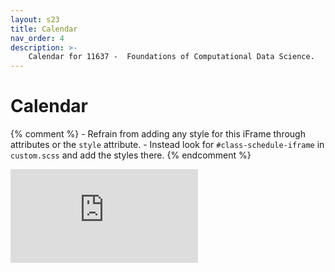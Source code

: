 ```yaml
---
layout: s23
title: Calendar
nav_order: 4
description: >-
    Calendar for 11637 -  Foundations of Computational Data Science.
---
```


# Calendar

{% comment %}
    - Refrain from adding any style for this iFrame through attributes or the `style` attribute.
    - Instead look for `#class-schedule-iframe` in `custom.scss` and add the styles there.
{% endcomment %}

<iframe
    id="class-schedule-iframe"
    src="https://calendar.google.com/calendar/embed?height=600&wkst=1&bgcolor=%23ffffff&ctz=America%2FNew_York&showTitle=0&showNav=1&showPrint=0&showTabs=0&showCalendars=0&src=Y18wNTY5YXM5M2UxcHY0dXVkMGU4OXRwcDhvMEBncm91cC5jYWxlbmRhci5nb29nbGUuY29t&color=%23b83e73"
    frameborder="0"
    style="border-width:0"
    scrolling="no">
</iframe>
